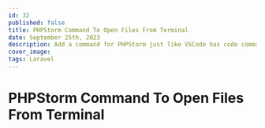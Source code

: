```yaml
---
id: 32
published: false
title: PHPStorm Command To Open Files From Terminal
date: September 25th, 2023
description: Add a command for PHPStorm just like VSCode has code command to open directories and files
cover_image:
tags: Laravel
---
```


# PHPStorm Command To Open Files From Terminal
